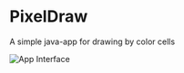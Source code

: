 # PixelDraw

A simple java-app for drawing by color cells

![App Interface](https://lh3.googleusercontent.com/DqDVqxG5aErqJZOKyTDjtUPoiPUuSEuMXRKP2Ois-9Y-VgmMYuY69Njva7j_5eOj1sDccamS9SiTY_vVfeOJqu8FsFc56b94uxgJYxsnd30C6RJEHoQqC6A2IDkfoxToDhrhqVn0Eg=w1265-h715-no)
